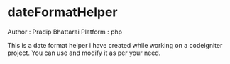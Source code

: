 # dateFormatHelper
Author : Pradip Bhattarai
Platform : php

This is a date format helper i have created while working on a codeigniter project. You can use and modify it as per your need. 
